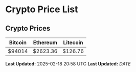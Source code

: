 # Crypto Price List

## Crypto Prices
| Bitcoin | Ethereum | Litecoin |
| ------- | -------- | -------- |
| $94014 | $2623.36 | $126.76 |
**Last Updated:** 2025-02-18 20:58 UTC
**Last Updated:** $DATE$
